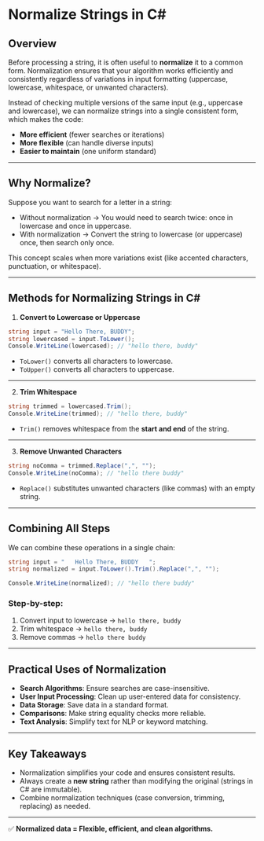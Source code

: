 # Normalize Strings in C\#

## Overview

Before processing a string, it is often useful to **normalize** it to a common form. Normalization ensures that your algorithm works efficiently and consistently regardless of variations in input formatting (uppercase, lowercase, whitespace, or unwanted characters).

Instead of checking multiple versions of the same input (e.g., uppercase and lowercase), we can normalize strings into a single consistent form, which makes the code:

* **More efficient** (fewer searches or iterations)
* **More flexible** (can handle diverse inputs)
* **Easier to maintain** (one uniform standard)

---

## Why Normalize?

Suppose you want to search for a letter in a string:

* Without normalization → You would need to search twice: once in lowercase and once in uppercase.
* With normalization → Convert the string to lowercase (or uppercase) once, then search only once.

This concept scales when more variations exist (like accented characters, punctuation, or whitespace).

---

## Methods for Normalizing Strings in C\#

1. **Convert to Lowercase or Uppercase**

```csharp
string input = "Hello There, BUDDY";
string lowercased = input.ToLower();
Console.WriteLine(lowercased); // "hello there, buddy"
```

* `ToLower()` converts all characters to lowercase.
* `ToUpper()` converts all characters to uppercase.

---

2. **Trim Whitespace**

```csharp
string trimmed = lowercased.Trim();
Console.WriteLine(trimmed); // "hello there, buddy"
```

* `Trim()` removes whitespace from the **start and end** of the string.

---

3. **Remove Unwanted Characters**

```csharp
string noComma = trimmed.Replace(",", "");
Console.WriteLine(noComma); // "hello there buddy"
```

* `Replace()` substitutes unwanted characters (like commas) with an empty string.

---

## Combining All Steps

We can combine these operations in a single chain:

```csharp
string input = "   Hello There, BUDDY   ";
string normalized = input.ToLower().Trim().Replace(",", "");

Console.WriteLine(normalized); // "hello there buddy"
```

### Step-by-step:

1. Convert input to lowercase → `hello there, buddy`
2. Trim whitespace → `hello there, buddy`
3. Remove commas → `hello there buddy`

---

## Practical Uses of Normalization

* **Search Algorithms**: Ensure searches are case-insensitive.
* **User Input Processing**: Clean up user-entered data for consistency.
* **Data Storage**: Save data in a standard format.
* **Comparisons**: Make string equality checks more reliable.
* **Text Analysis**: Simplify text for NLP or keyword matching.

---

## Key Takeaways

* Normalization simplifies your code and ensures consistent results.
* Always create a **new string** rather than modifying the original (strings in C# are immutable).
* Combine normalization techniques (case conversion, trimming, replacing) as needed.

---

✅ **Normalized data = Flexible, efficient, and clean algorithms.**

